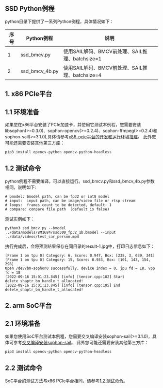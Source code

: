## SSD Python例程

python目录下提供了一系列Python例程，具体情况如下：

| 序号   | Python例程      | 说明                                |
| ---- | ---------------- | -----------------------------------  |
| 1    | ssd_bmcv.py | 使用SAIL解码、BMCV前处理、SAIL推理、batchsize=1 |
| 2    | ssd_bmcv_4b.py   | 使用SAIL解码、BMCV前处理、SAIL推理、batchsize=4     |

## 1. x86 PCIe平台
## 1.1 环境准备
如果您在x86平台安装了PCIe加速卡，并使用它测试本例程，您需要安装libsophon(>=0.3.0)、sophon-opencv(>=0.2.4)、sophon-ffmpeg(>=0.2.4)和sophon-sail(>=3.1.0),具体请参考[x86-pcie平台的开发和运行环境搭建](../../docs/Environment_Install_Guide.md#2-x86-pcie平台的开发和运行环境搭建)。
此外您可能还需要安装其他第三方库：
```bash
pip3 install opencv-python opencv-python-headless
```
## 1.2 测试命令
python例程不需要编译，可以直接运行。ssd_bmcv.py和ssd_bmcv_4b.py参数相同，说明如下:
```shell
# bmodel: bmodel path, can be fp32 or int8 model
# input:  input path, can be image/video file or rtsp stream
# loops:  frames count to be detected, default: 1
# compare: conpare file path  (default is false)     
```
测试实例如下：
```
python3 ssd_bmcv.py --bmodel ../data/models/BM1684/ssd300_fp32_1b.bmodel --input ../data/videos/test_car_person.mp4
```
执行完成后，会将预测结果保存在同目录的result-1.jpg中，打印日志信息如下：
```
[Frame 1 on tpu 0] Category: 6, Score: 0.947, Box: [238, 3, 639, 341]
[Frame 1 on tpu 0] Category: 15, Score: 0.933, Box: [101, 143, 154, 298]
Open /dev/bm-sophon0 successfully, device index = 0, jpu fd = 18, vpp fd = 18
[2022-09-16 15:01:23.845] [info] [tensor.cpp:102] Start delete_shaptr_bm_handle_t_allocated!
[2022-09-16 15:01:23.845] [info] [tensor.cpp:105] End delete_shaptr_bm_handle_t_allocated!
```
## 2. arm SoC平台
## 2.1 环境准备
如果您使用SoC平台测试本例程，您需要交叉编译安装sophon-sail(>=3.1.0)，具体可参考[交叉编译安装sophon-sail](../../docs/Environment_Install_Guide.md#32-交叉编译安装sophon-sail)。
此外您可能还需要安装其他第三方库：
```bash
pip3 install opencv-python opencv-python-headless
```
## 2.2 测试命令
SoC平台的测试方法与x86 PCIe平台相同，请参考[1.2 测试命令](#12-测试命令)。
